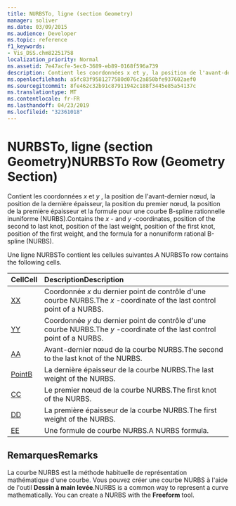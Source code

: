 ```yaml
---
title: NURBSTo, ligne (section Geometry)
manager: soliver
ms.date: 03/09/2015
ms.audience: Developer
ms.topic: reference
f1_keywords:
- Vis_DSS.chm82251758
localization_priority: Normal
ms.assetid: 7e47acfe-5ec0-3689-eb89-0168f596a739
description: Contient les coordonnées x et y, la position de l'avant-dernier nœud, la position de la dernière épaisseur, la position du premier nœud, la position de la première épaisseur et la formule pour une courbe B-spline rationnelle inuniforme (NURBS).
ms.openlocfilehash: a5fc83f9581277580d076c2a850bfe937602aef0
ms.sourcegitcommit: 8fe462c32b91c87911942c188f3445e85a54137c
ms.translationtype: MT
ms.contentlocale: fr-FR
ms.lasthandoff: 04/23/2019
ms.locfileid: "32361018"
---
```

# <a name="nurbsto-row-geometry-section"></a><span data-ttu-id="e4cac-103">NURBSTo, ligne (section Geometry)</span><span class="sxs-lookup"><span data-stu-id="e4cac-103">NURBSTo Row (Geometry Section)</span></span>

<span data-ttu-id="e4cac-104">Contient les coordonnées *x* et *y* , la position de l'avant-dernier nœud, la position de la dernière épaisseur, la position du premier nœud, la position de la première épaisseur et la formule pour une courbe B-spline rationnelle inuniforme (NURBS).</span><span class="sxs-lookup"><span data-stu-id="e4cac-104">Contains the  *x*  - and  *y*  -coordinates, position of the second to last knot, position of the last weight, position of the first knot, position of the first weight, and the formula for a nonuniform rational B-spline (NURBS).</span></span> 
  
<span data-ttu-id="e4cac-105">Une ligne NURBSTo contient les cellules suivantes.</span><span class="sxs-lookup"><span data-stu-id="e4cac-105">A NURBSTo row contains the following cells.</span></span>
  
|<span data-ttu-id="e4cac-106">**Cell**</span><span class="sxs-lookup"><span data-stu-id="e4cac-106">**Cell**</span></span>|<span data-ttu-id="e4cac-107">**Description**</span><span class="sxs-lookup"><span data-stu-id="e4cac-107">**Description**</span></span>|
|:-----|:-----|
|[<span data-ttu-id="e4cac-108">X</span><span class="sxs-lookup"><span data-stu-id="e4cac-108">X</span></span>](x-cell-geometry-section.md) <br/> |<span data-ttu-id="e4cac-109">Coordonnée *x* du dernier point de contrôle d'une courbe NURBS.</span><span class="sxs-lookup"><span data-stu-id="e4cac-109">The  *x*  -coordinate of the last control point of a NURBS.</span></span>  <br/> |
|[<span data-ttu-id="e4cac-110">Y</span><span class="sxs-lookup"><span data-stu-id="e4cac-110">Y</span></span>](y-cell-geometry-section.md) <br/> |<span data-ttu-id="e4cac-111">Coordonnée *y* du dernier point de contrôle d'une courbe NURBS.</span><span class="sxs-lookup"><span data-stu-id="e4cac-111">The  *y*  -coordinate of the last control point of a NURBS.</span></span>  <br/> |
|[<span data-ttu-id="e4cac-112">A</span><span class="sxs-lookup"><span data-stu-id="e4cac-112">A</span></span>](a-cell-geometry-section.md) <br/> |<span data-ttu-id="e4cac-113">Avant-dernier nœud de la courbe NURBS.</span><span class="sxs-lookup"><span data-stu-id="e4cac-113">The second to the last knot of the NURBS.</span></span>  <br/> |
|[<span data-ttu-id="e4cac-114">Point</span><span class="sxs-lookup"><span data-stu-id="e4cac-114">B</span></span>](b-cell-geometry-section.md) <br/> |<span data-ttu-id="e4cac-115">La dernière épaisseur de la courbe NURBS.</span><span class="sxs-lookup"><span data-stu-id="e4cac-115">The last weight of the NURBS.</span></span>  <br/> |
|[<span data-ttu-id="e4cac-116">C</span><span class="sxs-lookup"><span data-stu-id="e4cac-116">C</span></span>](c-cell-geometry-section.md) <br/> |<span data-ttu-id="e4cac-117">Le premier nœud de la courbe NURBS.</span><span class="sxs-lookup"><span data-stu-id="e4cac-117">The first knot of the NURBS.</span></span>  <br/> |
|[<span data-ttu-id="e4cac-118">D</span><span class="sxs-lookup"><span data-stu-id="e4cac-118">D</span></span>](d-cell-geometry-section.md) <br/> |<span data-ttu-id="e4cac-119">La première épaisseur de la courbe NURBS.</span><span class="sxs-lookup"><span data-stu-id="e4cac-119">The first weight of the NURBS.</span></span>  <br/> |
|[<span data-ttu-id="e4cac-120">E</span><span class="sxs-lookup"><span data-stu-id="e4cac-120">E</span></span>](e-cell-geometry-section.md) <br/> |<span data-ttu-id="e4cac-121">Une formule de courbe NURBS.</span><span class="sxs-lookup"><span data-stu-id="e4cac-121">A NURBS formula.</span></span>  <br/> |
   
## <a name="remarks"></a><span data-ttu-id="e4cac-122">Remarques</span><span class="sxs-lookup"><span data-stu-id="e4cac-122">Remarks</span></span>

<span data-ttu-id="e4cac-p101">La courbe NURBS est la méthode habituelle de représentation mathématique d'une courbe. Vous pouvez créer une courbe NURBS à l'aide de l'outil **Dessin à main levée**.</span><span class="sxs-lookup"><span data-stu-id="e4cac-p101">NURBS is a common way to represent a curve mathematically. You can create a NURBS with the **Freeform** tool.</span></span> 
  

